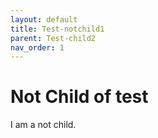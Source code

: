 ```yaml
---
layout: default
title: Test-notchild1
parent: Test-child2
nav_order: 1
---
```


# Not Child of test

I am a not child.
